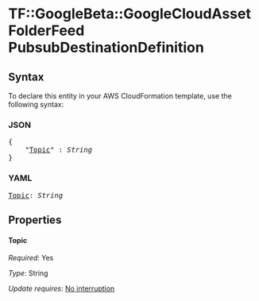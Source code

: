 # TF::GoogleBeta::GoogleCloudAssetFolderFeed PubsubDestinationDefinition

## Syntax

To declare this entity in your AWS CloudFormation template, use the following syntax:

### JSON

<pre>
{
    "<a href="#topic" title="Topic">Topic</a>" : <i>String</i>
}
</pre>

### YAML

<pre>
<a href="#topic" title="Topic">Topic</a>: <i>String</i>
</pre>

## Properties

#### Topic

_Required_: Yes

_Type_: String

_Update requires_: [No interruption](https://docs.aws.amazon.com/AWSCloudFormation/latest/UserGuide/using-cfn-updating-stacks-update-behaviors.html#update-no-interrupt)


